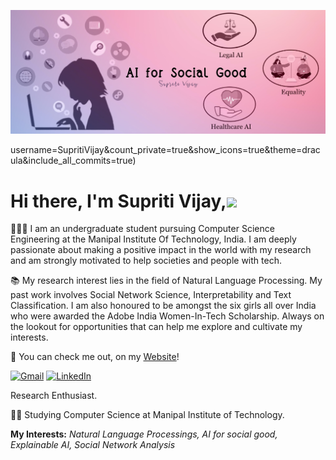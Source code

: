 
![](./Images/Banner_Sup.jpg)

username=SupritiVijay&count_private=true&show_icons=true&theme=dracula&include_all_commits=true)

# Hi there, I'm Supriti Vijay,<img src="https://raw.githubusercontent.com/MartinHeinz/MartinHeinz/master/wave.gif" width="30px">

👩🏼‍💻 I am an undergraduate student pursuing Computer Science Engineering at the Manipal Institute Of Technology, India. I am deeply passionate about making  a positive impact in the world with my research and am strongly motivated to help societies and people with tech. 

📚 My research interest lies in the field of Natural Language Processing. My past work involves Social Network Science, Interpretability and Text Classification. I am also honoured to be amongst the six girls all over India who were awarded the Adobe India Women-In-Tech Scholarship. Always on the lookout for opportunities that can help me explore and cultivate my interests. 

🐼 You can check me out, on my [Website](https://supritivijay.github.io/)!





[![Gmail](https://img.shields.io/badge/-GMAIL-D14836?style=for-the-badge&logo=gmail&logoColor=white)](mailto:supriti.vijay@gmail.com)
[![LinkedIn](https://img.shields.io/badge/LinkedIn-0077B5?style=for-the-badge&logo=linkedin&logoColor=white)](https://www.linkedin.com/in/supriti-vijay/)


   Research Enthusiast.
 
👨‍🎓 Studying Computer Science at Manipal Institute of Technology.


**My Interests:**  *Natural Language Processings, AI for social good, Explainable AI, Social Network Analysis*
